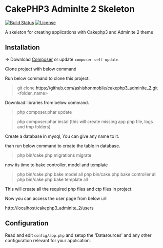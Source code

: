 # CakePHP3 Adminlte 2 Skeleton

[![Build Status](https://img.shields.io/travis/cakephp/app/master.svg?style=flat-square)](https://travis-ci.org/cakephp/app)
[![License](https://img.shields.io/packagist/l/cakephp/app.svg?style=flat-square)](https://packagist.org/packages/cakephp/app)

A skeleton for creating applications with Cakephp3 and Adminlte 2 theme


## Installation

-> Download [Composer](http://getcomposer.org/doc/00-intro.md) or update `composer self-update`.

Clone project with below command 

   Run below command to clone this project.
 >git clone https://github.com/ashishonmobile/cakephp3_adminlte_2.git <folder_name>

Download libraries from below command.
 >php composer.phar update

 >php composer.phar instal (this will create missing app.php file, logs and tmp folders)

Create a database in mysql, You can give any name to it.

than run below command to create the table in database.

 >php bin/cake.php migrations migrate

now its time to bake controller, model and template

 >php bin/cake.php bake model all
 >php bin/cake.php bake controller all
 >php bin/cake.php bake template all

This will create all the required php files and ctp files in project.

Now you can access the user page from below  url

http://localhost/cakephp3_adminlte_2/users


## Configuration

Read and edit `config/app.php` and setup the 'Datasources' and any other
configuration relevant for your application.
